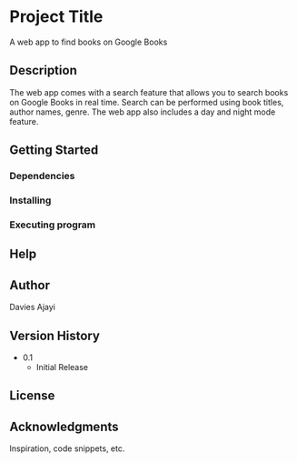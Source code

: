 # Project Title

A web app to find books on Google Books

## Description

The web app comes with a search feature that allows you to search books on Google Books in real time. Search can be performed using book titles, author names, genre. The web app also includes a day and night mode feature.
## Getting Started

### Dependencies


### Installing


### Executing program


## Help



## Author
Davies Ajayi


## Version History

* 0.1
    * Initial Release

## License


## Acknowledgments

Inspiration, code snippets, etc.
